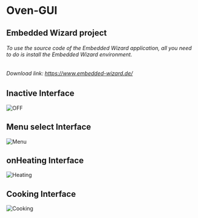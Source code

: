 # Oven-GUI

## Embedded Wizard project
###### To use the source code of the Embedded Wizard application, all you need to do is install the Embedded Wizard environment.
###### Download link: https://www.embedded-wizard.de/

## Inactive Interface
![OFF](https://i.imgur.com/C8TflvP.jpg?2)

## Menu select Interface
![Menu](https://i.imgur.com/HqhecNU.jpg?1)

## onHeating Interface
![Heating](https://i.imgur.com/ZhYQkLt.jpg?1)

## Cooking Interface
![Cooking](https://i.imgur.com/1H9n6KG.jpg?2)

